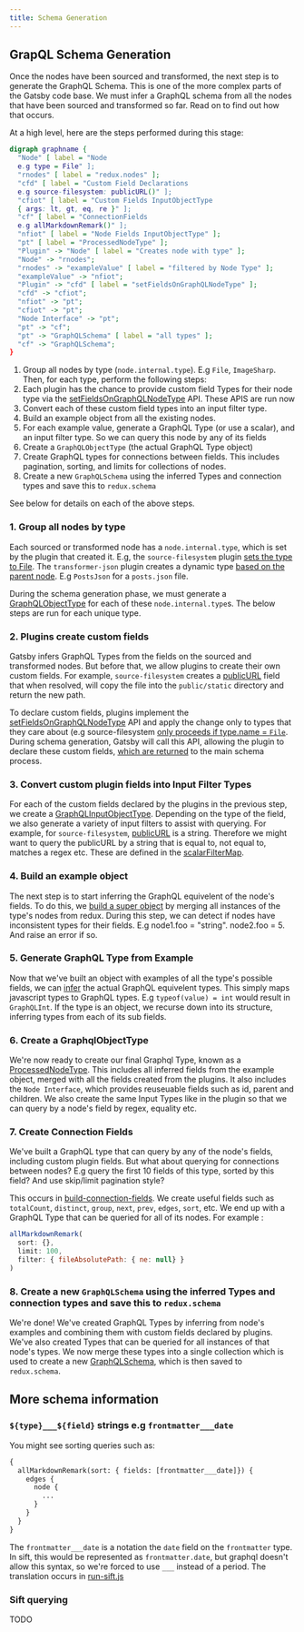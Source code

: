 ```yaml
---
title: Schema Generation
---
```


## GrapQL Schema Generation

Once the nodes have been sourced and transformed, the next step is to generate the GraphQL Schema. This is one of the more complex parts of the Gatsby code base. We must infer a GraphQL schema from all the nodes that have been sourced and transformed so far. Read on to find out how that occurs.

At a high level, here are the steps performed during this stage:

```dot
digraph graphname {
  "Node" [ label = "Node
  e.g type = File" ];
  "rnodes" [ label = "redux.nodes" ];
  "cfd" [ label = "Custom Field Declarations 
  e.g source-filesystem: publicURL()" ];
  "cfiot" [ label = "Custom Fields InputObjectType 
  { args: lt, gt, eq, re }" ];
  "cf" [ label = "ConnectionFields 
  e.g allMarkdownRemark()" ];
  "nfiot" [ label = "Node Fields InputObjectType" ];
  "pt" [ label = "ProcessedNodeType" ];
  "Plugin" -> "Node" [ label = "Creates node with type" ];
  "Node" -> "rnodes";
  "rnodes" -> "exampleValue" [ label = "filtered by Node Type" ];
  "exampleValue" -> "nfiot";
  "Plugin" -> "cfd" [ label = "setFieldsOnGraphQLNodeType" ];
  "cfd" -> "cfiot";
  "nfiot" -> "pt";
  "cfiot" -> "pt";
  "Node Interface" -> "pt";
  "pt" -> "cf";
  "pt" -> "GraphQLSchema" [ label = "all types" ];
  "cf" -> "GraphQLSchema";
}
```

1. Group all nodes by type (`node.internal.type`). E.g `File`, `ImageSharp`. Then, for each type, perform the following steps:
1. Each plugin has the chance to provide custom field Types for their node type via the [setFieldsOnGraphQLNodeType]() API. These APIS are run now
1. Convert each of these custom field types into an input filter type.
1. Build an example object from all the existing nodes. 
1. For each example value, generate a GraphQL Type (or use a scalar), and an input filter type. So we can query this node by any of its fields
1. Create a `GraphQLObjectType` (the actual GraphQL Type object)
1. Create GraphQL types for connections between fields. This includes pagination, sorting, and limits for collections of nodes.
1. Create a new `GraphQLSchema` using the inferred Types and connection types and save this to `redux.schema`

See below for details on each of the above steps.

### 1. Group all nodes by type

Each sourced or transformed node has a `node.internal.type`, which is set by the plugin that created it. E.g, the `source-filesystem` plugin [sets the type to File](https://github.com/gatsbyjs/gatsby/blob/master/packages/gatsby-source-filesystem/src/create-file-node.js#L46). The `transformer-json` plugin creates a dynamic type [based on the parent node](https://github.com/gatsbyjs/gatsby/blob/master/packages/gatsby-transformer-json/src/gatsby-node.js#L48). E.g `PostsJson` for a `posts.json` file.

During the schema generation phase, we must generate a [GraphQLObjectType](https://graphql.org/graphql-js/type/#graphqlobjecttype) for each of these `node.internal.type`s. The below steps are run for each unique type.

### 2. Plugins create custom fields

Gatsby infers GraphQL Types from the fields on the sourced and transformed nodes. But before that, we allow plugins to create their own custom fields. For example, `source-filesystem` creates a [publicURL](https://github.com/gatsbyjs/gatsby/blob/master/packages/gatsby-source-filesystem/src/extend-file-node.js#L11) field that when resolved, will copy the file into the `public/static` directory and return the new path.

To declare custom fields, plugins implement the [setFieldsOnGraphQLNodeType](/docs/node-apis/#setFieldsOnGraphQLNodeType) API and apply the change only to types that they care about (e.g source-filesystem [only proceeds if type.name = `File`](https://github.com/gatsbyjs/gatsby/blob/master/packages/gatsby-source-filesystem/src/extend-file-node.js#L6). During schema generation, Gatsby will call this API, allowing the plugin to declare these custom fields, [which are returned](https://github.com/gatsbyjs/gatsby/blob/master/packages/gatsby/src/schema/build-node-types.js#L151) to the main schema process.

### 3. Convert custom plugin fields into Input Filter Types

For each of the custom fields declared by the plugins in the previous step, we create a [GraphQLInputObjectType](https://graphql.org/graphql-js/type/#graphqlinputobjecttype). Depending on the type of the field, we also generate a variety of input filters to assist with querying. For example, for `source-filesystem`, [publicURL](https://github.com/gatsbyjs/gatsby/blob/master/packages/gatsby-source-filesystem/src/extend-file-node.js#L12) is a string. Therefore we might want to query the publicURL by a string that is equal to, not equal to, matches a regex etc. These are defined in the [scalarFilterMap](https://github.com/gatsbyjs/gatsby/blob/master/packages/gatsby/src/schema/infer-graphql-input-fields-from-fields.js#L84).

### 4. Build an example object

The next step is to start inferring the GraphQL equivelent of the node's fields. To do this, we [build a super object](https://github.com/gatsbyjs/gatsby/blob/master/packages/gatsby/src/schema/data-tree-utils.js#L305) by merging all instances of the type's nodes from redux. During this step, we can detect if nodes have inconsistent types for their fields. E.g node1.foo = "string". node2.foo = 5. And raise an error if so.

### 5. Generate GraphQL Type from Example

Now that we've built an object with examples of all the type's possible fields, we can [infer](https://github.com/gatsbyjs/gatsby/blob/master/packages/gatsby/src/schema/infer-graphql-input-fields.js#L71) the actual GraphQL equivelent types. This simply maps javascript types to GraphQL types. E.g `typeof(value) = int` would result in `GraphQLInt`. If the type is an object, we recurse down into its structure, inferring types from each of its sub fields. 

### 6. Create a GraphqlObjectType

We're now ready to create our final Graphql Type, known as a [ProcessedNodeType](https://github.com/gatsbyjs/gatsby/blob/master/packages/gatsby/src/schema/build-node-types.js#L182). This includes all inferred fields from the example object, merged with all the fields created from the plugins. It also includes the `Node Interface`, which provides reuseuable fields such as id, parent and children. We also create the same Input Types like in the plugin so that we can query by a node's field by regex, equality etc.

### 7. Create Connection Fields

We've built a GraphQL type that can query by any of the node's fields, including custom plugin fields. But what about querying for connections between nodes? E.g query the first 10 fields of this type, sorted by this field? And use skip/limit pagination style? 

This occurs in [build-connection-fields](https://github.com/gatsbyjs/gatsby/blob/master/packages/gatsby/src/schema/build-connection-fields.js#L17). We create useful fields such as `totalCount`, `distinct`, `group`, `next`, `prev`, `edges`, `sort`, etc. We end up with a GraphQL Type that can be queried for all of its nodes. For example :

```javascript
allMarkdownRemark(
  sort: {}, 
  limit: 100, 
  filter: { fileAbsolutePath: { ne: null} } 
)
```

### 8. Create a new `GraphQLSchema` using the inferred Types and connection types and save this to `redux.schema`

We're done! We've created GraphQL Types by inferring from node's examples and combining them with custom fields declared by plugins. We've also created Types that can be queried for all instances of that node's types. We now merge these types into a single collection which is used to create a new [GraphQLSchema](https://github.com/gatsbyjs/gatsby/blob/master/packages/gatsby/src/schema/index.js#L23), which is then saved to `redux.schema`.

## More schema information

### `${type}___${field}` strings  e.g `frontmatter___date`

You might see sorting queries such as:

```graphql
{
  allMarkdownRemark(sort: { fields: [frontmatter___date]}) {
    edges {
      node {
        ...
      }
    }
  }
}
```

The `frontmatter___date` is a notation the `date` field on the `frontmatter` type. In sift, this would be represented as `frontmatter.date`, but graphql doesn't allow this syntax, so we're forced to use `___` instead of a period. The translation occurs in [run-sift.js](https://github.com/gatsbyjs/gatsby/blob/master/packages/gatsby/src/schema/run-sift.js#L255)

### Sift querying

TODO
